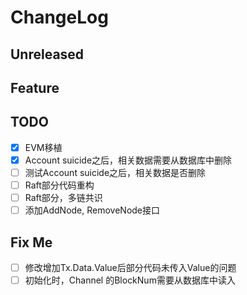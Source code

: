 # ChangeLog

## Unreleased

## Feature

## TODO

* [x] EVM移植
* [x] Account suicide之后，相关数据需要从数据库中删除
* [ ] 测试Account suicide之后，相关数据是否删除
* [ ] Raft部分代码重构
* [ ] Raft部分，多链共识
* [ ] 添加AddNode, RemoveNode接口

## Fix Me

* [ ] 修改增加Tx.Data.Value后部分代码未传入Value的问题
* [ ] 初始化时，Channel 的BlockNum需要从数据库中读入
